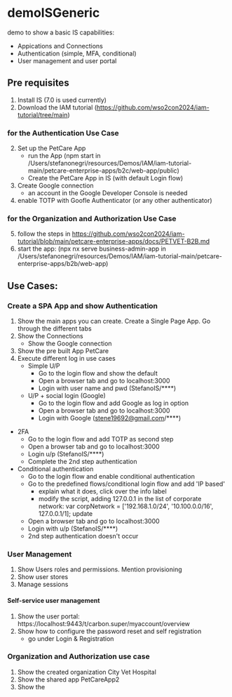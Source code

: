 # demoISGeneric
demo to show a basic IS capabilities:
- Appications and Connections
- Authentication (simple, MFA, conditional)
- User management and user portal
## Pre requisites
1. Install IS (7.0 is used currently)
2. Download the IAM tutorial (https://github.com/wso2con2024/iam-tutorial/tree/main)
### for the Authentication Use Case
2. Set up the PetCare App
   - run the App (npm start in /Users/stefanonegri/resources/Demos/IAM/iam-tutorial-main/petcare-enterprise-apps/b2c/web-app/public)
   -  Create the PetCare App in IS (with default Login flow)
3. Create Google connection
   - an account in the Google Developer Console is needed
4. enable TOTP with Goofle Authenticator (or any other authenticator)
### for the Organization and Authorization Use Case
5. follow the steps in https://github.com/wso2con2024/iam-tutorial/blob/main/petcare-enterprise-apps/docs/PETVET-B2B.md
6. start the app: (npx nx serve business-admin-app in /Users/stefanonegri/resources/Demos/IAM/iam-tutorial-main/petcare-enterprise-apps/b2b/web-app)
## Use Cases:
### Create a SPA App and show Authentication
1. Show the main apps you can create. Create a Single Page App. Go through the different tabs
2. Show the Connections
   - Show the Google connection
4. Show the pre built App PetCare
5. Execute different log in use cases
   - Simple U/P
      - Go to the login flow and show the default
      - Open a browser tab and go to localhost:3000
      - Login with user name and pwd (StefanoIS/****)
   - U/P + social login (Google)
      - Go to the login flow and add Google as log in option
      - Open a browser tab and go to localhost:3000
      - Login with Google (stene19692@gmail.com/****)
  - 2FA
      - Go to the login flow and add TOTP as second step
      - Open a browser tab and go to localhost:3000
      - Login u/p (StefanoIS/****)
      - Complete the 2nd step authentication
  - Conditional authentication
     - Go to the login flow and enable conditional authentication
     - Go to the predefined flows/conditional login flow and add 'IP based'
        - explain what it does, click over the info label
        - modify the script, adding 127.0.0.1 in the list of corporate network: var corpNetwork = ['192.168.1.0/24', '10.100.0.0/16', 127.0.0.1/1]; update
     - Open a browser tab and go to localhost:3000
     - Login with u/p (StefanoIS/****)
     - 2nd step authentication doesn't occur
### User Management
1. Show Users roles and permissions. Mention provisioning
2. Show user stores
3. Manage sessions
#### Self-service user management
1. Show the user portal: https://localhost:9443/t/carbon.super/myaccount/overview
2. Show how to configure the password reset and self registration
   - go under Login & Registration
### Organization and Authorization use case
1. Show the created organization City Vet Hospital
2. Show the shared app PetCareApp2
3. Show the 


